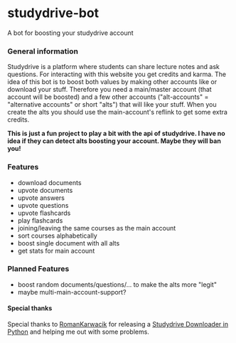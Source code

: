 # studydrive-bot
A bot for boosting your studydrive account

### General information
Studydrive is a platform where students can share lecture notes and ask questions. For interacting with this website you get credits and karma. The idea of this bot is to boost both values by making other accounts like or download your stuff. Therefore you need a main/master account (that account will be boosted) and a few other accounts ("alt-accounts" = "alternative accounts" or short "alts") that will like your stuff. When you create the alts you should use the main-account's reflink to get some extra credits.

**This is just a fun project to play a bit with the api of studydrive. I have no idea if they can detect alts boosting your account. Maybe they will ban you!**

### Features
- download documents
- upvote documents
- upvote answers
- upvote questions
- upvote flashcards
- play flashcards
- joining/leaving the same courses as the main account
- sort courses alphabetically
- boost single document with all alts
- get stats for main account

### Planned Features
- boost random documents/questions/... to make the alts more "legit"
- maybe multi-main-account-support?

#### Special thanks
Special thanks to [RomanKarwacik](https://github.com/RomanKarwacik) for releasing a [Studydrive Downloader in Python](https://gist.github.com/RomanKarwacik/225ceeca7a7825c0d2be7554c03b2bea) and helping me out with some problems.
